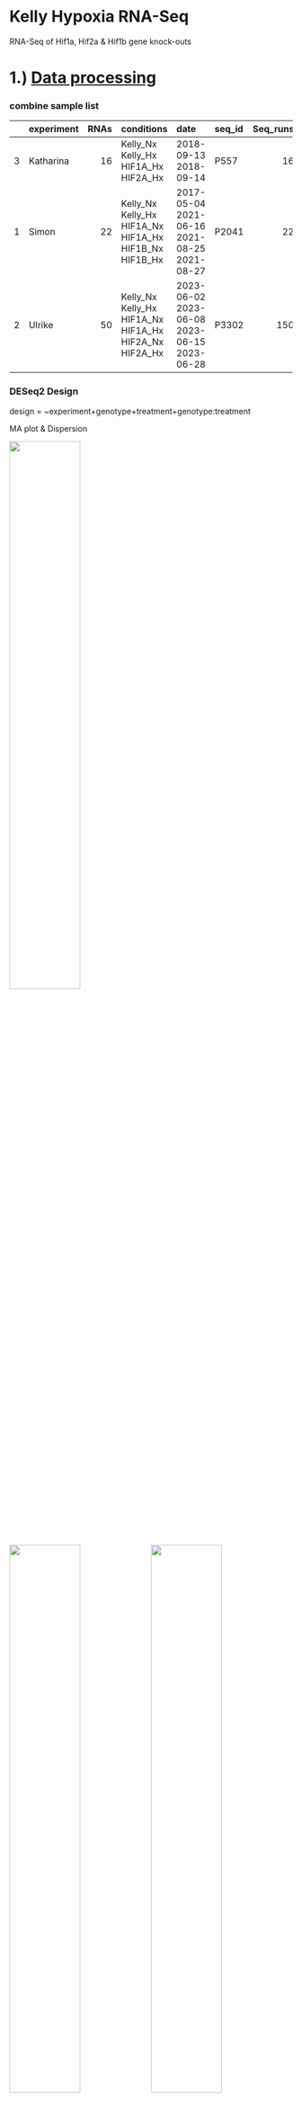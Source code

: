 # Kelly Hypoxia RNA-Seq

RNA-Seq of Hif1a, Hif2a & Hif1b gene knock-outs

# 1.) [Data processing](1_data_processing)

### combine sample list

|     | experiment | RNAs | conditions                                            | date                                        | seq_id | Seq_runs |
|:----------|:----------|----------:|:----------|:----------|:----------|----------:|
| 3   | Katharina  |   16 | Kelly_Nx Kelly_Hx HIF1A_Hx HIF2A_Hx                   | 2018-09-13 2018-09-14                       | P557   |       16 |
| 1   | Simon      |   22 | Kelly_Nx Kelly_Hx HIF1A_Nx HIF1A_Hx HIF1B_Nx HIF1B_Hx | 2017-05-04 2021-06-16 2021-08-25 2021-08-27 | P2041  |       22 |
| 2   | Ulrike     |   50 | Kelly_Nx Kelly_Hx HIF1A_Nx HIF1A_Hx HIF2A_Nx HIF2A_Hx | 2023-06-02 2023-06-08 2023-06-15 2023-06-28 | P3302  |      150 |

### DESeq2 Design

design = \~experiment+genotype+treatment+genotype:treatment

MA plot & Dispersion

<img src="1_data_processing/Readme_files/figure-gfm/dds_design-1.png" width="50%"/>

<img src="1_data_processing/Readme_files/figure-gfm/dds_design-2_hist1.png" width="50%"/><img src="1_data_processing/Readme_files/figure-gfm/dds_design-2.png" width="50%"/>

Before and after adding "experiment" to design

Transformations

<img src="1_data_processing/Readme_files/figure-gfm/pre_trans_fig, figures-side-1.png" width="33%"/><img src="1_data_processing/Readme_files/figure-gfm/pre_trans_fig, figures-side-2.png" width="33%"/><img src="1_data_processing/Readme_files/figure-gfm/pre_trans_fig, figures-side-3.png" width="33%"/>

Sample distance

<img src="1_data_processing/Readme_files/figure-gfm/pre_sample_dist-1.png" width="60%"/>

Principal component analysis

<img src="1_data_processing/Readme_files/figure-gfm/pca-1.png" width="60%"/>

Plot example counts

<img src="1_data_processing/Readme_files/figure-gfm/example_counts-1.png" width="50%"/><img src="1_data_processing/Readme_files/figure-gfm/example_counts-2.png" width="50%"/> <!-- -->

# 2. A) [network analysis](2A_WGCNA)

<img src="2A_WGCNA/Readme_files/figure-gfm/eigengenes-1.png" width="60%"/>

<img src="2A_WGCNA/Readme_files/figure-gfm/eigengenes-2.png" width="60%"/>

<img src="2A_WGCNA/Readme_files/figure-gfm/goa-1.png" width="60%"/>

# B) [Differential gene expression](2B_DGE)

Contrasts_overview

cutoffs

differential expressed: p=0.05,bM=10,l2FC=1

top genes: p=0.01,bM=100,l2FC=2

|                            | all.DEGs | top.DEGs |
|:---------------------------|---------:|---------:|
| 1                          |          |          |
| deg_Hif1a.Hx.vs.Nx         |     6166 |      983 |
| deg_Hif2a.Hx.vs.Nx         |     3394 |      542 |
| deg_Hif1b.Hx.vs.Nx         |     2051 |      310 |
| deg_Kelly.Hx.vs.Nx         |     5301 |      866 |
| 2A Nx                      |          |          |
| deg_Nx.Hif1a.vs.Kelly      |      223 |       21 |
| deg_Nx.Hif2a.vs.Kelly      |      596 |       75 |
| deg_Nx.Hif1b.vs.Kelly      |      721 |       58 |
| 2B Hx                      |          |          |
| deg_Hx.Hif1a.vs.Kelly      |     1013 |       77 |
| deg_Hx.Hif2a.vs.Kelly      |     2532 |      348 |
| deg_Hx.Hif1b.vs.Kelly      |     4208 |      531 |
| deg_Hx.Hif2a.vs.Hif1a      |     4174 |      607 |
| deg_Hx.Hif1b.vs.Hif1a      |     4972 |      643 |
| deg_Hx.Hif1b.vs.Hif2a      |     2043 |      249 |
| 3 interaction              |          |          |
| deg_Hif1aHxNx.vs.KellyHxNx |      686 |       54 |
| deg_Hif2aHxNx.vs.KellyHxNx |     2238 |      281 |
| deg_Hif1bHxNx.vs.KellyHxNx |     3887 |      431 |
| group contrasts            |          |          |
| deg_Hx.Hif1b.vs.Hif12a     |     2741 |      224 |
| deg_Hx.Kelly.vs.allHIFs    |     1502 |      148 |
| deg_Hx.vs.Nx               |     3599 |      495 |

Which results to use?

![](2B_DGE/Readme_files/figure-gfm/draw%20vulcano-1.png)![](2B_DGE/Readme_files/figure-gfm/draw%20vulcano-2.png)

Example for Hif1a

Results 1

<img src="2B_DGE/Readme_files/figure-gfm/venn_hif1a-1.png" width="100%"/>

SCARB1 doesn't fit!

## Kelly.Hx.vs.Nx

|                 |  baseMean | log2FoldChange |     lfcSE |      stat | pvalue | padj | symbol  |
|:--------|--------:|--------:|--------:|--------:|--------:|--------:|:--------|
| ENSG00000073060 | 11958.596 |       1.912261 | 0.0564790 |  33.85793 |      0 |    0 | SCARB1  |
| ENSG00000132382 |  6908.702 |      -1.840556 | 0.0836373 | -22.00641 |      0 |    0 | MYBBP1A |
| ENSG00000186469 |  8085.827 |       1.871876 | 0.0904267 |  20.70048 |      0 |    0 | GNG2    |

## Hif1a.Hx.vs.Nx

|                 |  baseMean | log2FoldChange |     lfcSE |      stat | pvalue | padj | symbol  |
|:--------|--------:|--------:|--------:|--------:|--------:|--------:|:--------|
| ENSG00000073060 | 11958.596 |       2.513715 | 0.0674164 |  37.28643 |      0 |    0 | SCARB1  |
| ENSG00000132382 |  6908.702 |      -2.577358 | 0.1000207 | -25.76825 |      0 |    0 | MYBBP1A |
| ENSG00000186469 |  8085.827 |       2.579589 | 0.1081358 |  23.85510 |      0 |    0 | GNG2    |

## compare results with contrast vsvs (Hif1a Hx vs. Nx VS. Kelly Hx vs. Nx

<figure>

<img src="Contrasts.png" alt="Contrasts_overview"/>

<figcaption aria-hidden="true">

Contrasts_overview

</figcaption>

</figure>

<!-- -->

<img src="2B_DGE/Readme_files/figure-gfm/venn_hif1a-13.png" width="100%"/>

<img src="2B_DGE/Readme_files/figure-gfm/vulcano_lists-1.png" width="80%"/>
<img src="2B_DGE/Readme_files/figure-gfm/vulcano_lists-2.png" width="80%"/>




Kelly.Hx.vs.Nx (1)

|                 |  baseMean | log2FoldChange |     lfcSE |      stat | pvalue | padj | symbol |
|:--------|--------:|--------:|--------:|--------:|--------:|--------:|:--------|
| ENSG00000106003 |  928.0982 |     -3.0186727 | 0.1254119 | -24.07007 |      0 |    0 | LFNG   |
| ENSG00000107807 |  208.0512 |     11.6537315 | 0.5831457 |  19.98425 |      0 |    0 | TLX1   |
| ENSG00000135100 |  504.0646 |     10.5449933 | 0.3781407 |  27.88643 |      0 |    0 | HNF1A  |
| ENSG00000166573 |  262.6861 |      5.1605974 | 0.1932943 |  26.69814 |      0 |    0 | GALR1  |
| ENSG00000167721 | 6351.7523 |     -0.6084289 | 0.0455138 | -13.36802 |      0 |    0 | TSR1   |
| ENSG00000203727 |  564.2991 |      7.6035536 | 0.3019904 |  25.17813 |      0 |    0 | SAMD5  |

Hif1a.Hx.vs.Nx (1)

|                 |  baseMean | log2FoldChange |     lfcSE |      stat | pvalue | padj | symbol |
|:--------|--------:|--------:|--------:|--------:|--------:|--------:|:--------|
| ENSG00000106003 |  928.0982 |      -4.089051 | 0.1510384 | -27.07293 |      0 |    0 | LFNG   |
| ENSG00000107807 |  208.0512 |       8.675303 | 0.4457337 |  19.46297 |      0 |    0 | TLX1   |
| ENSG00000135100 |  504.0646 |      11.057737 | 0.6902547 |  16.01979 |      0 |    0 | HNF1A  |
| ENSG00000166573 |  262.6861 |       3.683771 | 0.2238573 |  16.45589 |      0 |    0 | GALR1  |
| ENSG00000167721 | 6351.7523 |      -1.412378 | 0.0544483 | -25.93979 |      0 |    0 | TSR1   |
| ENSG00000203727 |  564.2991 |       8.079874 | 0.3107448 |  26.00164 |      0 |    0 | SAMD5  |

Nx.Hif1a.vs.Kelly (2)

|                 |  baseMean | log2FoldChange |     lfcSE |       stat |    pvalue |      padj | symbol |
|:--------|--------:|--------:|--------:|--------:|--------:|--------:|:--------|
| ENSG00000106003 |  928.0982 |      0.2291789 | 0.1441730 |  1.5896108 | 0.1119226 | 0.6088678 | LFNG   |
| ENSG00000107807 |  208.0512 |      2.6027800 | 0.6875930 |  3.7853501 | 0.0001535 | 0.0071082 | TLX1   |
| ENSG00000135100 |  504.0646 |     -1.8502210 | 0.7711634 | -2.3992594 | 0.0164283 | 0.2265094 | HNF1A  |
| ENSG00000166573 |  262.6861 |      0.3740673 | 0.2333341 |  1.6031405 | 0.1089036 | 0.6015277 | GALR1  |
| ENSG00000167721 | 6351.7523 |      0.0381098 | 0.0532221 |  0.7160529 | 0.4739587 | 0.9238699 | TSR1   |
| ENSG00000203727 |  564.2991 |      1.3192206 | 0.3511169 |  3.7572123 | 0.0001718 | 0.0077108 | SAMD5  |

Hx.Hif1a.vs.Kelly (2)

|                 |  baseMean | log2FoldChange |     lfcSE |       stat |    pvalue |      padj | symbol |
|:--------|--------:|--------:|--------:|--------:|--------:|--------:|:--------|
| ENSG00000106003 |  928.0982 |     -0.8411990 | 0.1332788 |  -6.311576 | 0.0000000 | 0.0000000 | LFNG   |
| ENSG00000107807 |  208.0512 |     -0.3756490 | 0.2560870 |  -1.466880 | 0.1424087 | 0.2836432 | TLX1   |
| ENSG00000135100 |  504.0646 |     -1.3374769 | 0.1528782 |  -8.748644 | 0.0000000 | 0.0000000 | HNF1A  |
| ENSG00000166573 |  262.6861 |     -1.1027587 | 0.1785562 |  -6.175977 | 0.0000000 | 0.0000000 | GALR1  |
| ENSG00000167721 | 6351.7523 |     -0.7658388 | 0.0468307 | -16.353345 | 0.0000000 | 0.0000000 | TSR1   |
| ENSG00000203727 |  564.2991 |      1.7955414 | 0.2428351 |   7.394076 | 0.0000000 | 0.0000000 | SAMD5  |

Hif1aHxNx.vs.KellyHxNx (3)

|                 |  baseMean | log2FoldChange |     lfcSE |        stat |    pvalue |      padj | symbol |
|:--------|--------:|--------:|--------:|--------:|--------:|--------:|:--------|
| ENSG00000106003 |  928.0982 |     -1.0703779 | 0.1965294 |  -5.4464020 | 0.0000001 | 0.0000022 | LFNG   |
| ENSG00000107807 |  208.0512 |     -2.9784290 | 0.7342144 |  -4.0566202 | 0.0000498 | 0.0008405 | TLX1   |
| ENSG00000135100 |  504.0646 |      0.5127441 | 0.7862990 |   0.6520982 | 0.5143379 | 0.7404637 | HNF1A  |
| ENSG00000166573 |  262.6861 |     -1.4768260 | 0.2941323 |  -5.0209578 | 0.0000005 | 0.0000165 | GALR1  |
| ENSG00000167721 | 6351.7523 |     -0.8039486 | 0.0709857 | -11.3255047 | 0.0000000 | 0.0000000 | TSR1   |
| ENSG00000203727 |  564.2991 |      0.4763208 | 0.4272718 |   1.1147958 | 0.2649379 | 0.5193756 | SAMD5  |


<img src="2B_DGE/Readme_files/figure-gfm/vulcano_lists-3.png" width="70%"/>

<!-- -->

#### WGCNA RES1,2,3

<img src="2B_DGE/Readme_files/figure-gfm/wgcna_res123-1.png" width="33%"/><img src="2B_DGE/Readme_files/figure-gfm/wgcna_res123-2.png" width="33%"/><img src="2B_DGE/Readme_files/figure-gfm/wgcna_res123-3.png" width="33%"/>

## Results 3 of Hif1a, Hif2a, Hif1b

<img src="2B_DGE/Readme_files/figure-gfm/unnamed-chunk-1-1.png" width="75%"/>

<!-- -->

|     | overlap | gene  |
|:----|--------:|:------|
| 1   |      a1 | BNIP3 |
| 2 | a2 | AM162A |
| 3 | a3 | CLSTN2 |
| 4 | a4 | PFKFB3 |
| 5 | a5 | BHLHE41 |
| 6 | a6 | ARHGEF6 |
| 7 | a7 | TNXB |

![](2B_DGE/Readme_files/figure-gfm/unnamed-chunk-1-2.png)<!-- -->

#### WGCNA KOs

<img src="2B_DGE/Readme_files/figure-gfm/wgcna_ko-1.png" width="33%"/><img src="2B_DGE/Readme_files/figure-gfm/wgcna_ko-2.png" width="33%"/><img src="2B_DGE/Readme_files/figure-gfm/wgcna_ko-3.png" width="33%"/>

#### WGCNA overlapped KOs

<img src="2B_DGE/Readme_files/figure-gfm/wgcna_ko_overlaps-1.png" width="33%"/><img src="2B_DGE/Readme_files/figure-gfm/wgcna_ko_overlaps-2.png" width="33%"/><img src="2B_DGE/Readme_files/figure-gfm/wgcna_ko_overlaps-3.png" width="33%"/><img src="2B_DGE/Readme_files/figure-gfm/wgcna_ko_overlaps-4.png" width="33%"/><img src="2B_DGE/Readme_files/figure-gfm/wgcna_ko_overlaps-5.png" width="33%"/><img src="2B_DGE/Readme_files/figure-gfm/wgcna_ko_overlaps-6.png" width="33%"/><img src="2B_DGE/Readme_files/figure-gfm/wgcna_ko_overlaps-7.png" width="33%"/>

### Heatmap of TOP genes

<img src="2B_DGE/Readme_files/figure-gfm/heatmap1-1.png" width="70%"/><!-- -->

## GO Terms

![](2B_DGE/Readme_files/figure-gfm/GO%20terms-1.png)<!-- -->

![](2B_DGE/Readme_files/figure-gfm/GO%20terms-2.png)<!-- -->

![](2B_DGE/Readme_files/figure-gfm/GO%20terms-3.png)<!-- -->

![](2B_DGE/Readme_files/figure-gfm/GO%20terms-6.png)<!-- -->
